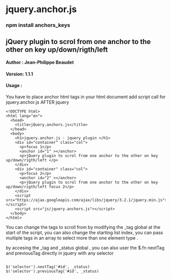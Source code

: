 # jquery.anchor.js
### npm install anchors_keys
jQuery plugin to scrol from one anchor to the other on key up/down/rigth/left
----

#### Author : Jean-Philippe Beaudet
#### Version: 1.1.1

#### Usage : 

You have to place anchor html tags in your html document
add script call for jquery.anchor.js AFTER jquery

````
<!DOCTYPE html>
<html lang="en">
  <head>
    <title>jQuery.anchors.js</title>
  </head>
  <body>
    <h1>jquery.anchor.js - jquery plugin </h1>
    <div id="container" class="col">
      <p>focus 1</p>
      <anchor id="1" ></anchor>
      <p>jQuery plugin to scrol from one anchor to the other on key up/down/rigth/left </p>
    </div>
    <div id="container" class="col">
      <p>focus 2</p>
      <anchor id="2" ></anchor>
      <p>jQuery plugin to scrol from one anchor to the other on key up/down/rigth/left focus 2</p>
    </div>
    <script src="https://ajax.googleapis.com/ajax/libs/jquery/3.2.1/jquery.min.js"></script>
    <script src="js/jquery.anchors.js"></script>
  </body>
</html>

````

You can change the tags to scroll from by modifying the _tag global at the start of the script, 
you can also change the starting list index, you can pass multiple tags in an array to select 
more than one element type . 

by accesing the _tag and _status global , you can also user the $.fn nextTag and previousTag directly in jquery with any selector

````

$('selector').nextTag('#id', _status)
$('selector').previousTag('#id', _status)

````
